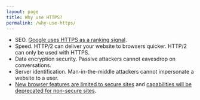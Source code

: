 ```yaml
---
layout: page
title: Why use HTTPS?
permalink: /why-use-https/
---
```


* SEO. [Google uses HTTPS as a ranking signal](http://googlewebmastercentral.blogspot.com/2014/08/https-as-ranking-signal.html).
* Speed. HTTP/2 can deliver your website to browsers quicker. HTTP/2 can only be used with HTTPS.
* Data encryption security. Passive attackers cannot eavesdrop on conversations.
* Server identification. Man-in-the-middle attackers cannot impersonate a website to a user.
* [New browser features are limited to secure sites](https://www.chromium.org/Home/chromium-security/prefer-secure-origins-for-powerful-new-features) and [capabilities will be deprecated for non-secure sites](https://blog.mozilla.org/security/2015/04/30/deprecating-non-secure-http/).